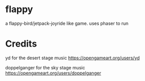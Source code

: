 flappy
=============

a flappy-bird/jetpack-joyride like game. uses phaser to run


Credits
=============

yd for the desert stage music
https://opengameart.org/users/yd

doppelganger for the sky stage music
https://opengameart.org/users/doppelganger
